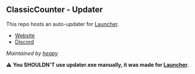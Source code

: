 ## ClassicCounter - Updater
This repo hosts an auto-updater for [Launcher](https://github.com/ClassicCounter/Launcher).
- [Website](https://classiccounter.cc)  
- [Discord](https://discord.gg/classiccounter)  
  
*Maintained by [heapy](https://github.com/heapybruh)*  
  
:warning: **You SHOULDN'T use updater.exe manually, it was made for [Launcher](https://github.com/ClassicCounter/Launcher).**
